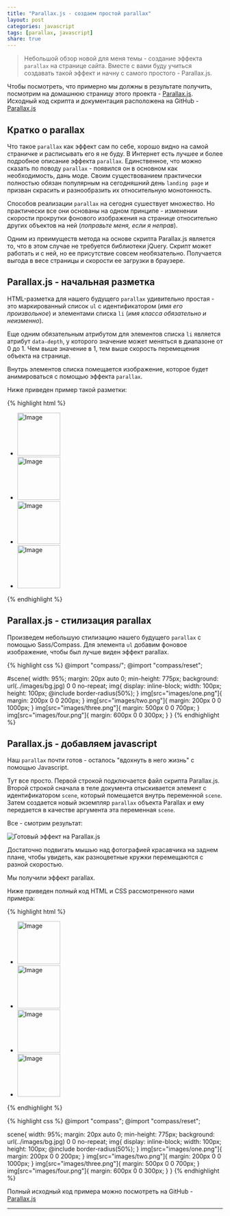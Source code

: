 ```yaml
---
title: "Parallax.js - создаем простой parallax"
layout: post
categories: javascript
tags: [parallax, javascript]
share: true
---
```


> Небольшой обзор новой для меня темы - создание эффекта `parallax` на странице сайта. Вместе с вами буду учиться создавать такой эффект и начну с самого простого - Parallax.js.

Чтобы посмотреть, что примерно мы должны в результате получить, посмотрим на домашнюю страницу этого проекта - [Parallax.js][1]. Исходный код скрипта и документация расположена на GitHub - [Parallax.js][2]

## Кратко о parallax

Что такое `parallax` как эффект сам по себе, хорошо видно на самой страничке и расписывать его я не буду. В Интернет есть лучшее и более подробное описание эффекта `parallax`. Единственное, что можно сказать по поводу `parallax` - появился он в основном как необходимость, дань моде. Своим существованием практически полностью обязан популярным на сегодняшний день `landing page` и призван скрасить и разнообразить их относительную монотонность.

Способов реализации `parallax` на сегодня сушествует множество. Но практически все они основаны на одном принципе - изменении скорости прокрутки фонового изображения на странице относительно других объектов на ней (*поправьте меня, если я неправ*).

Одним из преимуществ метода на основе скрипта Parallax.js является то, что в этом случае не требуется библиотеки jQuery. Скрипт может работать и с ней, но ее присутствие совсем необязательно. Получается выгода в весе страницы и скорости ее загрузки в браузере.

## Parallax.js - начальная разметка

HTML-разметка для нашего будущего `parallax` удивительно простая - это маркированный список `ul` с идентификатором (*имя его произвольное*) и элементами списка `li` (*имя класса обязательно и неизменно*).

Еще одним обязательным атрибутом для элементов списка `li` является атрибут `data-depth`, у которого значение может меняться в диапазоне от 0 до 1. Чем выше значение в 1, тем выше скорость перемещения объекта на странице.

Внутрь элементов списка помещается изображение, которое будет анимироваться с помощью эффекта `parallax`.

Ниже приведен пример такой разметки:

{% highlight html %}
<ul id="scene">
  <li class="layer" data-depth="0.10">
    <img src="images/one.png" height="100" width="100" alt="Image" />
  </li>
  <li class="layer" data-depth="0.80">
    <img src="images/two.png" height="100" width="100" alt="Image" />
  </li>
  <li class="layer" data-depth="0.20">
    <img src="images/three.png" height="100" width="100" alt="Image" />
  </li>
  <li class="layer" data-depth="0.80">
    <img src="images/four.png" height="100" width="100" alt="Image" />
  </li>
</ul>
{% endhighlight %}

## Parallax.js - стилизация parallax

Произведем небольшую стилизацию нашего будущего `parallax` с помощью Sass/Compass. Для элемента `ul` добавим фоновое изображение, чтобы был лучше виден эффект parallax.

{% highlight css %}
@import "compass/";
@import "compass/reset";

#scene{
  width: 95%;
  margin: 20px auto 0;
  min-height: 775px;
  background: url(../images/bg.jpg) 0 0 no-repeat;
  img{
    display: inline-block;
    width: 100px;
    height: 100px;
    @include border-radius(50%);
  }
  img[src="images/one.png"]{
    margin: 200px 0 0 200px;
  }
  img[src="images/two.png"]{
    margin: 200px 0 0 1000px;
  }
  img[src="images/three.png"]{
    margin: 500px 0 0 700px;
  }
  img[src="images/four.png"]{
    margin: 600px 0 0 300px;
  }
}
{% endhighlight %}

## Parallax.js - добавляем javascript

Наш `parallax` почти готов - осталось "вдохнуть в него жизнь" с помощью Javascript.

Тут все просто. Первой строкой подключается файл скрипта Parallax.js. Второй строкой сначала в теле документа отыскивается элемент с идентификатором `scene`, который помещается внутрь переменной `scene`. Затем создается новый экземпляр `parallax` объекта Parallax и ему передается в качестве аргумента эта переменная `scene`.

Все - смотрим результат:

![Готовый эффект на Parallax.js]({{site.url}}/images/uploads/2014/11/ParallaxJS.png)

Достаточно подвигать мышью над фотографией красавчика на заднем плане, чтобы увидеть, как разноцветные кружки перемещаются с разной скоростью.

Мы получили эффект parallax.

Ниже приведен полный код HTML и CSS рассмотренного нами примера:

{% highlight html %}
<ul id="scene">
  <li class="layer" data-depth="0.10">
    <img src="images/one.png" height="100" width="100" alt="Image"
  </li>
  <li class="layer" data-depth="0.80">
    <img src="images/two.png" height="100" width="100" alt="Image"
  </li>
  <li class="layer" data-depth="0.20">
    <img src="images/three.png" height="100" width="100" alt="Image"
  </li>
  <li class="layer" data-depth="0.80">
    <img src="images/four.png" height="100" width="100" alt="Image"
  </li>
</ul><!-- scripts -->
{% endhighlight %}

{% highlight css %}
@import "compass";
@import "compass/reset";

scene{
width: 95%;
 margin: 20px auto 0;
 min-height: 775px;
 background: url(../images/bg.jpg) 0 0 no-repeat;
 img{
 display: inline-block;
 width: 100px;
 height: 100px;
 @include border-radius(50%);
 }
 img[src="images/one.png"]{
 margin: 200px 0 0 200px;
 }
 img[src="images/two.png"]{
 margin: 200px 0 0 1000px;
 }
 img[src="images/three.png"]{
 margin: 500px 0 0 700px;
 }
 img[src="images/four.png"]{
 margin: 600px 0 0 300px;
 }
}
{% endhighlight %}

Полный исходный код примера можно посмотреть на GitHub - [Parallax.js][3]

---

[1]: http://matthew.wagerfield.com/parallax/ "Parallax.js"
[2]: https://github.com/wagerfield/parallax "Parallax.js"
[3]: https://github.com/gearmobile/zencoder/tree/master/parallaxjs "Parallax.js"

